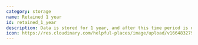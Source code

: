 ```yaml
---
category: storage
name: Retained 1 year
id: retained_1_year
description: Data is stored for 1 year, and after this time period is deleted
icon: https://res.cloudinary.com/helpful-places/image/upload/v1664832795/dtpr-icons/retention/yes_nudvht.svg
---
```

